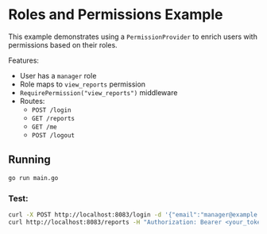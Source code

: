 # Roles and Permissions Example

This example demonstrates using a `PermissionProvider` to enrich users with permissions based on their roles.

Features:
- User has a `manager` role
- Role maps to `view_reports` permission
- `RequirePermission("view_reports")` middleware
- Routes:
  - `POST /login`
  - `GET /reports`
  - `GET /me`
  - `POST /logout`

## Running

```bash
go run main.go
```

### Test:

```bash
curl -X POST http://localhost:8083/login -d '{"email":"manager@example.com","password":"password123"}' -H "Content-Type: application/json"
curl http://localhost:8083/reports -H "Authorization: Bearer <your_token>"
```